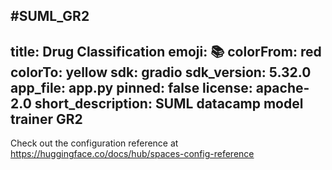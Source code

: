 #SUML_GR2
---
title: Drug Classification
emoji: 📚
colorFrom: red
colorTo: yellow
sdk: gradio
sdk_version: 5.32.0
app_file: app.py
pinned: false
license: apache-2.0
short_description: SUML datacamp model trainer GR2
---

Check out the configuration reference at https://huggingface.co/docs/hub/spaces-config-reference
